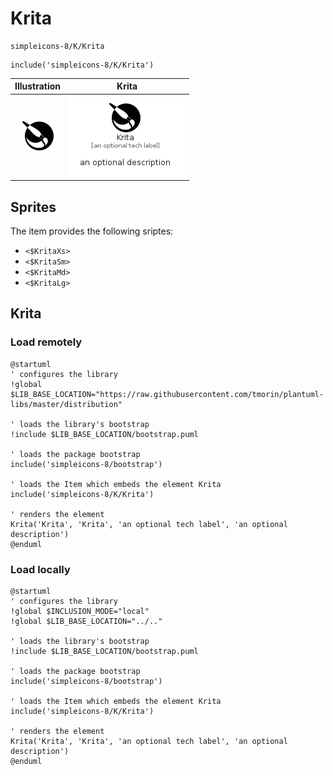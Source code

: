 # Krita


```text
simpleicons-8/K/Krita
```

```text
include('simpleicons-8/K/Krita')
```



| Illustration | Krita |
| :---: | :---: |
| ![illustration for Illustration](../../simpleicons-8/K/Krita.png) | ![illustration for Krita](../../simpleicons-8/K/Krita.Local.png) |



## Sprites
The item provides the following sriptes:

- `<$KritaXs>`
- `<$KritaSm>`
- `<$KritaMd>`
- `<$KritaLg>`





## Krita

### Load remotely
```plantuml
@startuml
' configures the library
!global $LIB_BASE_LOCATION="https://raw.githubusercontent.com/tmorin/plantuml-libs/master/distribution"

' loads the library's bootstrap
!include $LIB_BASE_LOCATION/bootstrap.puml

' loads the package bootstrap
include('simpleicons-8/bootstrap')

' loads the Item which embeds the element Krita
include('simpleicons-8/K/Krita')

' renders the element
Krita('Krita', 'Krita', 'an optional tech label', 'an optional description')
@enduml
```

### Load locally
```plantuml
@startuml
' configures the library
!global $INCLUSION_MODE="local"
!global $LIB_BASE_LOCATION="../.."

' loads the library's bootstrap
!include $LIB_BASE_LOCATION/bootstrap.puml

' loads the package bootstrap
include('simpleicons-8/bootstrap')

' loads the Item which embeds the element Krita
include('simpleicons-8/K/Krita')

' renders the element
Krita('Krita', 'Krita', 'an optional tech label', 'an optional description')
@enduml
```

